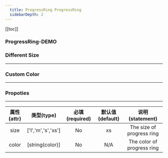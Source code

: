 ```yaml
---
  title: ProgressRing ProgressRing
  sidebarDepth: 2
---
```

  
[[toc]]

### ProgressRing-DEMO 

<fv-progressRing>
</fv-progressRing>

### Different Size
---
<fv-progressRing size="xs">
</fv-progressRing>

<fv-progressRing size="s">
</fv-progressRing>

<fv-progressRing size="m">
</fv-progressRing>

<fv-progressRing size="l">
</fv-progressRing>

### Custom Color
---
<fv-progressRing color="rgba(0,204,153,1)" size="l">
</fv-progressRing>

### Propoties
---
| 属性(attr) |     类型(type)     | 必填(required) | 默认值(default) |      说明(statement)       |
|:----------:|:------------------:|:--------------:|:---------------:|:--------------------------:|
|    size    | ['l','m','s','xs'] |       No       |       xs        | The size of progress ring  |
|   color    |  [string(color)]   |       No       |       N/A       | The color of progress ring |